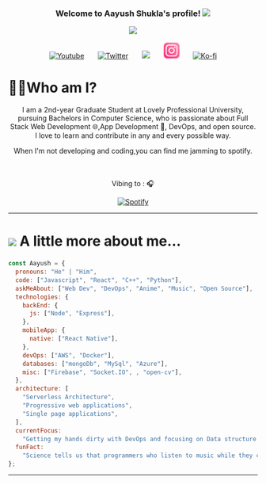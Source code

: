 <h3 align="center">
  Welcome to Aayush Shukla's profile!
  <img src="https://media.giphy.com/media/hvRJCLFzcasrR4ia7z/giphy.gif" width="28">
</h3>

<!-- Typing SVG by DenverCoder1 - https://github.com/DenverCoder1/readme-typing-svg -->
<p align="center">
  <a href="https://github.com/DenverCoder1/readme-typing-svg"><img src="https://readme-typing-svg.herokuapp.com/?lines=Full-stack%20web%20developer;DevOps%20Engineer;App%20Developer;Open%20Source%20Contributor&font=Fira%20Code&center=true&width=440&height=45&color=f75c7e&vCenter=true&size=22"></a>
</p>

<p align="center">
  <a href="https://www.youtube.com/channel/UCYe8zCj2U6JxYTe2Cbdp_rQ"><img width="32px" alt="Youtube" title="Youtube" src="https://i.imgur.com/qiXu7b2.png"/></a>
  &#8287;&#8287;&#8287;&#8287;&#8287;
  <a href="https://twitter.com/Aayushs30319978"><img width="32px" alt="Twitter" title="Twitter" src="https://i.imgur.com/OXZM1L6.png"/></a>
  &#8287;&#8287;&#8287;&#8287;&#8287;
  <a href="https://discord.gg/fPrdqh3Zfu" alt="Dev Pro Tips Discussion & Support Server"><img width="32px" src="https://i.imgur.com/OViZO8J.png"/></a>
  &#8287;&#8287;&#8287;&#8287;&#8287;
  <a href="https://www.instagram.com/aayushshuk1a/"><img width="32px" alt="Dev.to" title="Instagram" src="./assests/instagram.png"></a>
  &#8287;&#8287;&#8287;&#8287;&#8287;
  <a href="https://www.buymeacoffee.com/aayush5emaQ"><img width="32px" alt="Ko-fi" title="Buy me a coffee" src="https://i.imgur.com/PpLeD3K.png"/></a>
  
<h1>🤷‍♂️Who am I?</h1>
  
  <p align="center">I am a 2nd-year Graduate Student at Lovely Professional University, pursuing Bachelors in Computer Science, who is passionate about Full Stack Web Development 🌐,App Development 📱, DevOps, and open source. I love to learn and contribute in any and every possible way.
</p>

<p align="center">When I'm not developing and coding,you can find me jamming to spotify. </p>

<div align="center"><br><br> Vibing to : 🎧  </strong></p>

[![Spotify](https://novatorem-seven-green.vercel.app/api/spotify)](https://open.spotify.com/user/31dnnc5zawniwawsbzittgeb3vri)

</div>

---

<h1> <img src="https://media.giphy.com/media/VgCDAzcKvsR6OM0uWg/giphy.gif" width="50"> A little more about me...</h1>

```javascript
const Aayush = {
  pronouns: "He" | "Him",
  code: ["Javascript", "React", "C++", "Python"],
  askMeAbout: ["Web Dev", "DevOps", "Anime", "Music", "Open Source"],
  technologies: {
    backEnd: {
      js: ["Node", "Express"],
    },
    mobileApp: {
      native: ["React Native"],
    },
    devOps: ["AWS", "Docker"],
    databases: ["mongoDb", "MySql", "Azure"],
    misc: ["Firebase", "Socket.IO", , "open-cv"],
  },
  architecture: [
    "Serverless Architecture",
    "Progressive web applications",
    "Single page applications",
  ],
  currentFocus:
    "Getting my hands dirty with DevOps and focusing on Data structure and Algorithms",
  funFact:
    "Science tells us that programmers who listen to music while they code might actually have an edge over their colleagues.",
};
```

---
